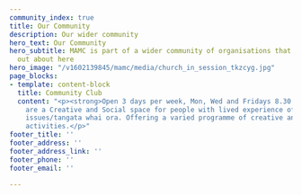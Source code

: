 ```yaml
---
community_index: true
title: Our Community
description: Our wider community
hero_text: Our Community
hero_subtitle: MAMC is part of a wider community of organisations that you can find
  out about here
hero_image: "/v1602139845/mamc/media/church_in_session_tkzcyg.jpg"
page_blocks:
- template: content-block
  title: Community Club
  content: "<p><strong>Open 3 days per week, Mon, Wed and Fridays 8.30 - 3.00<strong></p><p>We
    are a Creative and Social space for people with lived experience of mental health
    issues/tangata whai ora. Offering a varied programme of creative and wellbeing
    activities.</p>"
footer_title: ''
footer_address: ''
footer_address_link: ''
footer_phone: ''
footer_email: ''

---
```

